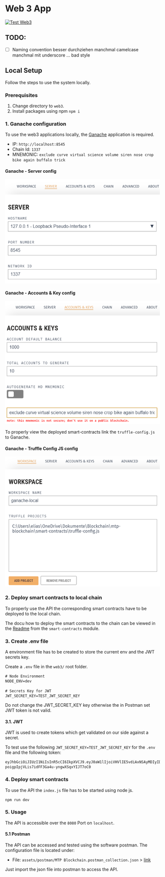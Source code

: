 # Web 3 App
[![Test Web3](https://github.com/Jonas-Grill/mtp-blockchain/actions/workflows/test-web3.yml/badge.svg)](https://github.com/Jonas-Grill/mtp-blockchain/actions/workflows/test-web3.yml)

## TODO:
- [ ] Naming convention besser durchziehen manchmal camelcase manchmal mit underscore ... bad style

## Local Setup

Follow the steps to use the system locally.

### Prerequisites

1. Change directory to `web3`.
2. Install packages using npm `npm i`

### 1. Ganache configuration

To use the web3 applications locally, the [Ganache](https://trufflesuite.com/ganache/) application is required. 

- IP: `http://localhost:8545`
- Chain Id: `1337`
- MNEMONIC: `exclude curve virtual science volume siren nose crop bike again buffalo trick`

#### Ganache - Server config
![Ganache - Server config](assets/img/ganache-server-config.png)

#### Ganache - Accounts & Key config
![Ganache - Accounts & Key config](assets/img/ganache-accounts-key-config.png)

To properly view the deployed smart-contracts link the `truffle-config.js` to Ganache.

#### Ganache - Truffle Config JS config
![Ganache - Truffle Config JS config](assets/img/ganache-smart-contracts-js.png)

### 2. Deploy smart contracts to local chain

To properly use the API the corresponding smart contracts have to be deployed to the local chain. 

The docu how to deploy the smart contracts to the chain can be viewed in the [Readme](../smart-contracts/README.md)  from the `smart-contracts` module. 

### 3. Create .env file
A environment file has to be created to store the current env and the JWT secrets key.

Create a `.env` file in the `web3/` root folder.

```
# Node Environment
NODE_ENV=dev

# Secrets Key for JWT
JWT_SECRET_KEY=TEST_JWT_SECRET_KEY
```

Do not change the JWT_SECRET_KEY key otherwise the in Postman set JWT token is not valid. 

#### 3.1. JWT

JWT is used to create tokens which get validated on our side against a secret.

To test use the following `JWT_SECRET_KEY=TEST_JWT_SECRET_KEY` for the `.env` file and the following token:

```
eyJhbGciOiJIUzI1NiIsInR5cCI6IkpXVCJ9.eyJ0aW1lIjoiVHVlIE5vdiAxNSAyMDIyIDIxOjM0OjU4IEdNVCswMTAwIChNaXR0ZWxldXJvcMOkaXNjaGUgTm9ybWFsemVpdCkiLCJhZGRyZXNzIjoiMHg5MTc0NDE0MTIyMjNBYzExMDQ2MTdDYTA3Y2E5ODUzNTA0QkVBNWQwIiwiaWF0IjoxNjY4NTQ0NDk4fQ.u4u-poigpIpjVLis7idFF3Ga4u-yngwXSqxYIJT7oC0
```

### 4. Deploy smart contracts 
To use the API the `index.js` file has to be started using node js. 

```
npm run dev
```

### 5. Usage
The API is accessible over the `8080` Port on `localhost`. 

#### 5.1 Postman
The API can be accessed and tested using the software postman. The configuration file is located under:

- File: `assets/postman/MTP Blockchain.postman_collection.json` > [link](assets/postman)

Just import the json file into postman to access the API. 